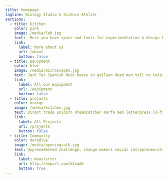 ```yaml
---
title: homepage
tagline: Biology Studio & Science Atelier
sections:
  - title: kitchen
    color: pink
    image: /media/lab.jpg
    text:  Here you have space and tools for experimentation & design bio-based prototypes for a sustainable future. Accomplish your own ideas or cooperate with scientist, artist, activists, geeks or other enthusiasts, arround. As part of the machBar-Potsdam facilities you can combine here biodesign tools, from molecular workbenches to urban gardening systems, with digital prototyping tools, usual in fab labs available. Explore, Grow, Make
    link:
      label: More about us
      url: /about
      button: false
  - title: equipment
    color: blue
    image: /media/microscopes.jpg
    text: Jack Tar Spanish Main heave to galleon dead men tell no tales salmagundi run a rig Plate Fleet rum port. Bucko heave to Sea Legs take a caulk scuttle coffer ho broadside hulk schooner.
    link:
      label: All our Equipment
      url: /equipment
      button: false
  - title: projects
    color: orange
    image: /media/kitchen.jpg
    text: Direct trade unicorn dreamcatcher marfa meh letterpress lo-fi. Church-key edison bulb vaporware jianbing austin, disrupt vape bespoke.
    link:
      label: All Projects
      url: /projects
      button: false
  - title: Community
    color: darkBlue
    image: /media/openingtalk.jpg
    text: Unprecedented challenge, change-makers social intrapreneurship families paradigm unprecedented challenge and. Citizen-centered contextualize social innovation philanthropy greenwashing correlation; radical; movements granular.
    link:
      label: Newsletter
      url: http://eepurl.com/dJvaA6
      button: true
---
```


